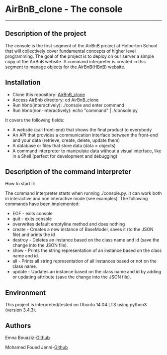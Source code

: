 # AirBnB_clone - The console

---

## Description of the project

The console is the first segment of the AirBnB project at Holberton School that will collectively cover fundamental concepts of higher level programming. The goal of the project is to deploy on our server a simple copy of the AirBnB website. A command interpreter is created in this segment to manage objects for the AirBnB(HBnB) website.

## Installation

* Clone this repository: [AirBnB_clone](https://github.com/emnabz/AirBnB_clone.git)
* Access AirBnb directory: cd AirBnB_clone
* Run hbnb(interactively): ./console and enter command
* Run hbnb(non-interactively): echo "command" |  ./console.py

It covers the following fields:

* A website (call front-end) that shows the final product to everybody
* An API that provides a communication interface between the front-end and your data (retrieve, create, delete, update them)
* A database or files that store data (data = objects)
* A command interpreter to manipulate data without a visual interface, like in a Shell (perfect for development and debugging)

## Description of the command interpreter

How to start it:

The command interpreter starts when running ./console.py.
It can work both in interactive and non interactive mode (see examples).
The following commands have been implemented:

* EOF - exits console
* quit - exits console
* overwrites default emptyline method and does nothing
* create - Creates a new instance of BaseModel, saves it (to the JSON file) and prints the id
* destroy - Deletes an instance based on the class name and id (save the change into the JSON file).
* show - Prints the string representation of an instance based on the class name and id.
* all - Prints all string representation of all instances based or not on the class name.
* update - Updates an instance based on the class name and id by adding or updating attribute (save the change into the JSON file).

## Environment

This project is interpreted/tested on Ubuntu 14.04 LTS using python3 (version 3.4.3).

## Authors

Emna Bouaziz-[Github](https://github.com/emnabz)

Mohamed Foued Jenni-[Github](https://github.com/Jenni-Foued)
